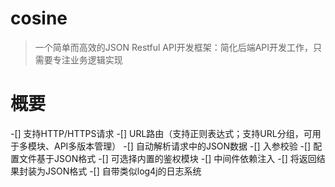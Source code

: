 # cosine
> 一个简单而高效的JSON Restful API开发框架：简化后端API开发工作，只需要专注业务逻辑实现

# 概要
-[] 支持HTTP/HTTPS请求
-[] URL路由（支持正则表达式；支持URL分组，可用于多模块、API多版本管理）
-[] 自动解析请求中的JSON数据
-[] 入参校验
-[] 配置文件基于JSON格式
-[] 可选择内置的鉴权模块
-[] 中间件依赖注入
-[] 将返回结果封装为JSON格式
-[] 自带类似log4j的日志系统
